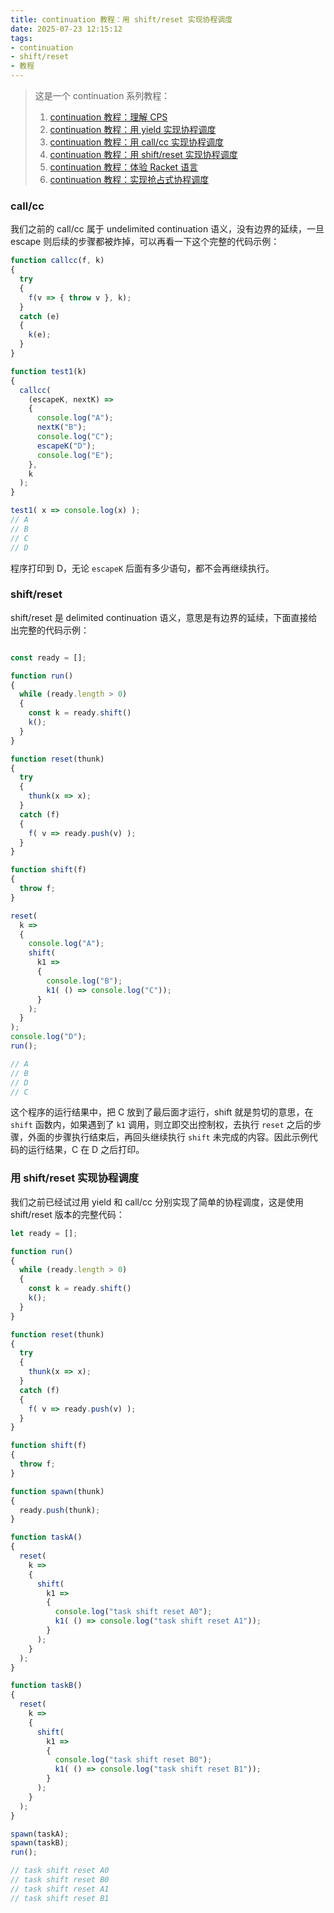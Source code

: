 ```yaml
---
title: continuation 教程：用 shift/reset 实现协程调度
date: 2025-07-23 12:15:12
tags:
- continuation
- shift/reset
- 教程
---
```


> 这是一个 continuation 系列教程：
> 1. [continuation 教程：理解 CPS](/2025/07/23/continuation教程1/)
> 2. [continuation 教程：用 yield 实现协程调度](/2025/07/23/continuation教程2/)
> 3. [continuation 教程：用 call/cc 实现协程调度](/2025/07/23/continuation教程3/)
> 4. [continuation 教程：用 shift/reset 实现协程调度](/2025/07/23/continuation教程4/)
> 5. [continuation 教程：体验 Racket 语言](/2025/07/23/continuation教程5/)
> 6. [continuation 教程：实现抢占式协程调度](/2025/07/23/continuation教程6/)

### call/cc

我们之前的 call/cc 属于 undelimited continuation 语义，没有边界的延续，一旦 escape 则后续的步骤都被炸掉，可以再看一下这个完整的代码示例：

```js
function callcc(f, k)
{
  try
  {
    f(v => { throw v }, k);
  }
  catch (e)
  {
    k(e);
  }
}

function test1(k)
{
  callcc(
    (escapeK, nextK) =>
    {
      console.log("A");
      nextK("B");
      console.log("C");
      escapeK("D");
      console.log("E");
    }, 
    k
  );
}

test1( x => console.log(x) );
// A
// B
// C
// D
```

程序打印到 D，无论 `escapeK` 后面有多少语句，都不会再继续执行。


### shift/reset

shift/reset 是 delimited continuation 语义，意思是有边界的延续，下面直接给出完整的代码示例：

```js

const ready = [];

function run()
{
  while (ready.length > 0)
  {
    const k = ready.shift()
    k();
  }
}

function reset(thunk)
{
  try
  {
    thunk(x => x);
  }
  catch (f)
  {
    f( v => ready.push(v) );
  }
}

function shift(f)
{
  throw f;
}

reset(
  k =>
  {
    console.log("A");
    shift(
      k1 =>
      {
        console.log("B");
        k1( () => console.log("C"));
      }
    );
  }
);
console.log("D");
run();

// A
// B
// D
// C
```

这个程序的运行结果中，把 C 放到了最后面才运行，shift 就是剪切的意思，在 `shift` 函数内，如果遇到了 `k1` 调用，则立即交出控制权，去执行 `reset` 之后的步骤，外面的步骤执行结束后，再回头继续执行 `shift` 未完成的内容。因此示例代码的运行结果，C 在 D 之后打印。

### 用 shift/reset 实现协程调度

我们之前已经试过用 yield 和 call/cc 分别实现了简单的协程调度，这是使用 shift/reset 版本的完整代码：

```js
let ready = [];

function run()
{
  while (ready.length > 0)
  {
    const k = ready.shift()
    k();
  }
}

function reset(thunk)
{
  try
  {
    thunk(x => x);
  }
  catch (f)
  {
    f( v => ready.push(v) );
  }
}

function shift(f)
{
  throw f;
}

function spawn(thunk)
{
  ready.push(thunk);
}

function taskA()
{
  reset(
    k =>
    {
      shift(
        k1 =>
        {
          console.log("task shift reset A0");
          k1( () => console.log("task shift reset A1"));
        }
      );
    }
  );
}

function taskB()
{
  reset(
    k =>
    {
      shift(
        k1 =>
        {
          console.log("task shift reset B0");
          k1( () => console.log("task shift reset B1"));
        }
      );
    }
  );
}

spawn(taskA);
spawn(taskB);
run();

// task shift reset A0
// task shift reset B0
// task shift reset A1
// task shift reset B1
```

